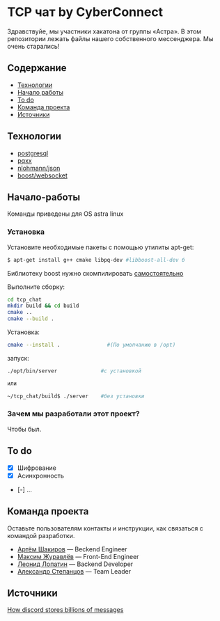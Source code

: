 # TCP чат by CyberConnect

Здравствуйе, мы участники хакатона от группы «Астра». В этом репозитории лежать файлы нашего собственного мессенджера. Мы очень старались!

## Содержание
- [Технологии](#технологии)
- [Начало работы](#начало-работы)
- [To do](#to-do)
- [Команда проекта](#команда-проекта)
- [Источники](#Источники)

## Технологии
- [postgresql](https://www.postgresql.org/)
- [pqxx](https://github.com/jtv/libpqxx)
- [nlohmann/json](https://github.com/nlohmann/json)
- [boost/websocket](https://github.com/boostorg)

## Начало-работы
Команды приведены для OS astra linux

### Установка

Установите необходимые пакеты с помощью утилиты apt-get:
```sh
$ apt-get install g++ cmake libpq-dev #libboost-all-dev б
```
Библиотеку boost нужно скомпилировать [самостоятельно](https://stackoverflow.com/questions/12578499/how-to-install-boost-on-ubuntu)

Выполните сборку:
```sh
cd tcp_chat
mkdir build && cd build
cmake ..
cmake --build .
```

Установка:
```sh
cmake --install .               #(По умолчанию в /opt)
```

запуск:
```sh
./opt/bin/server              #с установкой

или 

~/tcp_chat/build$ ./server    #без установки
```

### Зачем мы разработали этот проект?
Чтобы был.

## To do
- [x] Шифрование
- [x] Асинхронность
- [-] ...

## Команда проекта
Оставьте пользователям контакты и инструкции, как связаться с командой разработки.

- [Артём Шакиров](https://github.com/artemka-sh) — Beckend Engineer
- [Максим Журавлёв](https://github.com/makszhuravlev) — Front-End Engineer
- [Леонид Лопатин](https://github.com/MagentaNyashka) — Backend Developer
- [Александр Степанцов](https://github.com/sashok112) — Team Leader

## Источники
[How discord stores billions of messages](https://discord.com/blog/how-discord-stores-billions-of-messages)
